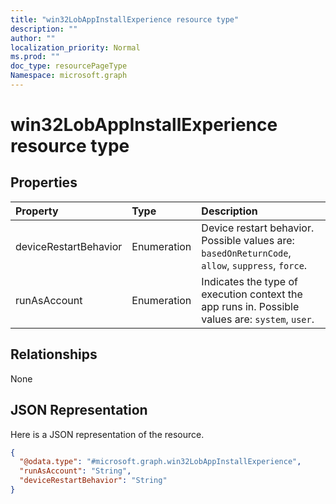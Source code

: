 ```yaml
---
title: "win32LobAppInstallExperience resource type"
description: ""
author: ""
localization_priority: Normal
ms.prod: ""
doc_type: resourcePageType
Namespace: microsoft.graph
---
```



# win32LobAppInstallExperience resource type



## Properties
|Property|Type|Description|
|:---|:---|:---|
|deviceRestartBehavior|Enumeration|Device restart behavior. Possible values are: `basedOnReturnCode`, `allow`, `suppress`, `force`.|
|runAsAccount|Enumeration|Indicates the type of execution context the app runs in. Possible values are: `system`, `user`.|

## Relationships
None

## JSON Representation
Here is a JSON representation of the resource.
<!-- {
  "blockType": "resource",
  "@odata.type": "microsoft.graph.win32LobAppInstallExperience"
}
-->
``` json
{
  "@odata.type": "#microsoft.graph.win32LobAppInstallExperience",
  "runAsAccount": "String",
  "deviceRestartBehavior": "String"
}
```

